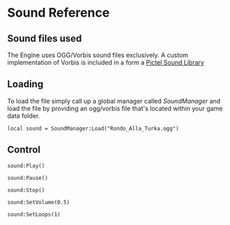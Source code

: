 #  Sound Reference

## Sound files used
The Engine uses OGG/Vorbis sound files exclusively. A custom implementation of Vorbis
is included in a form a [Pictel Sound Library](https://krzyspmac.github.io/Pictel/)

## Loading

To load the file simply call up a global manager called *SoundManager* and load the file by
providing an ogg/vorbis file that's located within your game data folder.

```
local sound = SoundManager:Load("Rondo_Alla_Turka.ogg")
```

## Control

```
sound:Play()
```

```
sound:Pause()
```

```
sound:Stop()
```

```
sound:SetVolume(0.5)
```

```
sound:SetLoops(1)
```
